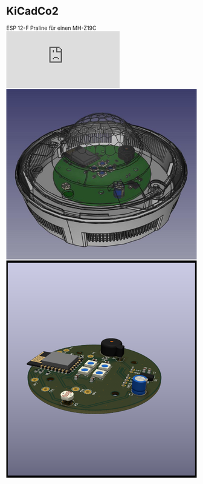 # KiCadCo2

ESP 12-F Praline für einen MH-Z19C
![schematic](https://github.com/wytr/KiCadCo2/blob/master/schematic_pdf/ESP8266_12F_BASIC.pdf)
![3D perspective](https://github.com/wytr/KiCadCo2/blob/master/pictures/assembly.jpeg)
![raytraced pcb](https://github.com/wytr/KiCadCo2/blob/master/pictures/ESP8266_12F_BASIC_1.png)
